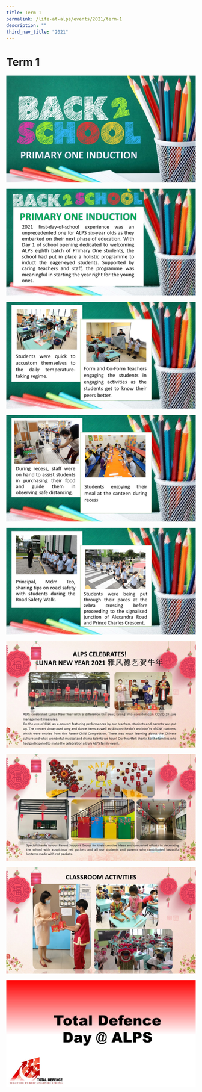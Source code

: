 ```yaml
---
title: Term 1
permalink: /life-at-alps/events/2021/term-1
description: ""
third_nav_title: "2021"
---
```

# **Term 1**

![](/images/p1%20Slide1.jpg)

![](/images/p1%20Slide2.jpg)

![](/images/p1%20Slide3.jpg)

![](/images/p1%20Slide4.jpg)

![](/images/p1%20Slide5.jpg)

![](/images/cny%20Slide1.jpg)

![](/images/cny%20Slide2.jpg)

![](/images/cny%20Slide3.jpg)

![](/images/tdd%20Slide1.jpg)